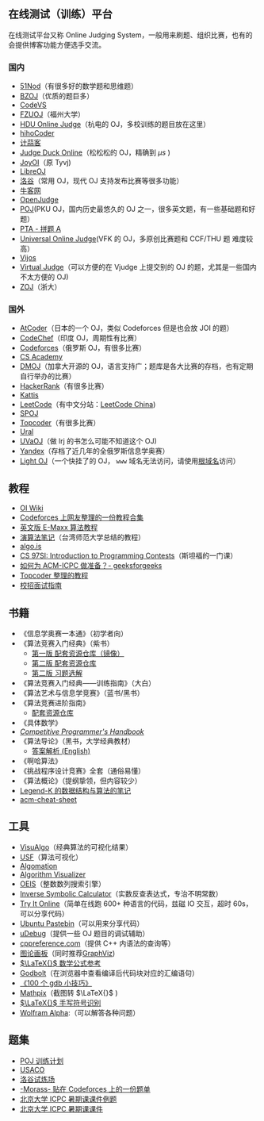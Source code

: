 ## 在线测试（训练）平台

在线测试平台又称 Online Judging System，一般用来刷题、组织比赛，也有的会提供博客功能方便选手交流。

### 国内

-   [51Nod](https://www.51nod.com/)（有很多好的数学题和思维题）
-   [BZOJ](https://www.lydsy.com/JudgeOnline/)（优质的题巨多）
-   [CodeVS](http://www.codevs.cn/)
-   [FZUOJ](http://acm.fzu.edu.cn/)（福州大学）
-   [HDU Online Judge](http://acm.hdu.edu.cn/)（杭电的 OJ，多校训练的题目放在这里）
-   [hihoCoder](https://hihocoder.com/)
-   [计蒜客](https://www.jisuanke.com/)
-   [Judge Duck Online](https://duck.ac/)（松松松的 OJ，精确到 $\mu s$ )
-   [JoyOI](http://www.joyoi.cn/)（原 Tyvj)
-   [LibreOJ](https://loj.ac/)
-   [洛谷](https://www.luogu.org/)（常用 OJ，现代 OJ 支持发布比赛等很多功能）
-   [牛客网](https://www.nowcoder.com/)
-   [OpenJudge](http://openjudge.cn/)
-   [POJ](http://poj.org/)(PKU OJ，国内历史最悠久的 OJ 之一，很多英文题，有一些基础题和好题）
-   [PTA - 拼题 A](https://pintia.cn/)
-   [Universal Online Judge](http://uoj.ac/)(VFK 的 OJ，多原创比赛题和 CCF/THU 题 难度较高）
-   [Vijos](https://vijos.org/)
-   [Virtual Judge](https://vjudge.net/)（可以方便的在 Vjudge 上提交别的 OJ 的题，尤其是一些国内不太方便的 OJ)
-   [ZOJ](http://acm.zju.edu.cn/onlinejudge/)（浙大）

### 国外

-   [AtCoder](https://atcoder.jp/)（日本的一个 OJ，类似 Codeforces 但是也会放 JOI 的题）
-   [CodeChef](https://codechef.com/)（印度 OJ，周期性有比赛）
-   [Codeforces](https://codeforces.com/)（俄罗斯 OJ，有很多比赛）
-   [CS Academy](https://csacademy.com/)
-   [DMOJ](https://dmoj.ca/)（加拿大开源的 OJ，语言支持广；题库是各大比赛的存档，也有定期自行举办的比赛）
-   [HackerRank](https://www.hackerrank.com/)（有很多比赛）
-   [Kattis](https://open.kattis.com/)
-   [LeetCode](https://leetcode.com/)（有中文分站：[LeetCode China](https://leetcode-cn.com/))
-   [SPOJ](http://www.spoj.com)
-   [Topcoder](https://www.topcoder.com/)（有很多比赛）
-   [Ural](http://acm.timus.ru/)
-   [UVaOJ](https://uva.onlinejudge.org/)（做 lrj 的书怎么可能不知道这个 OJ)
-   [Yandex](https://contest.yandex.ru/)（存档了近几年的全俄罗斯信息学奥赛）
-   [Light OJ](http://lightoj.com)（一个快挂了的 OJ， `www` 域名无法访问，请使用[根域名](http://lightoj.com)访问）

## 教程

-   [OI Wiki](https://oi-wiki.org)
-   [Codeforces 上网友整理的一份教程合集](http://codeforces.com/blog/entry/57282)
-   [英文版 E-Maxx 算法教程](https://cp-algorithms.com/)
-   [演算法笔记](http://www.csie.ntnu.edu.tw/~u91029/)（台湾师范大学总结的教程）
-   [algo.is](https://algo.is/t-414-aflv-competitive-programming-course-2016/)
-   [CS 97SI: Introduction to Programming Contests](http://web.stanford.edu/class/cs97si/)（斯坦福的一门课）
-   [如何为 ACM-ICPC 做准备？- geeksforgeeks](https://www.geeksforgeeks.org/how-to-prepare-for-acm-icpc/)
-   [Topcoder 整理的教程](https://www.topcoder.com/community/competitive-programming/tutorials/)
-   [校招面试指南](https://github.com/jwasham/coding-interview-university)

## 书籍

-   《信息学奥赛一本通》（初学者向）
-   《算法竞赛入门经典》（紫书）
    -   [第一版 配套资源仓库（镜像）](https://github.com/sukhoeing/aoapc-book/)
    -   [第二版 配套资源仓库](https://github.com/aoapc-book/aoapc-bac2nd)
    -   [第二版 习题选解](https://github.com/sukhoeing/aoapc-bac2nd-keys)
-   《算法竞赛入门经典——训练指南》（大白）
-   《算法艺术与信息学竞赛》（蓝书/黑书）
-   《算法竞赛进阶指南》
    -   [配套资源仓库](https://github.com/lydrainbowcat/tedukuri)
-   《具体数学》
-   _[Competitive Programmer's Handbook](https://cses.fi/book/index.html)_
-   《算法导论》（黑书，大学经典教材）
    -   [答案解析 (English)](https://github.com/walkccc/CLRS)
-   《啊哈算法》
-   《挑战程序设计竞赛》全套（通俗易懂）
-   《算法概论》（提纲挚领，但内容较少）
-   [Legend-K 的数据结构与算法的笔记](http://www.legend-k.com/Algorithm/Algorithm.pdf)
-   [acm-cheat-sheet](https://github.com/soulmachine/acm-cheat-sheet)

## 工具

-   [VisuAlgo](https://visualgo.net/en)（经典算法的可视化结果）
-   [USF](https://www.cs.usfca.edu/~galles/visualization/)（算法可视化）
-   [Algomation](http://www.algomation.com/)
-   [Algorithm Visualizer](http://algorithm-visualizer.org)
-   [OEIS](https://oeis.org)（整数数列搜索引擎）
-   [Inverse Symbolic Calculator](http://wayback.cecm.sfu.ca/projects/ISC/ISCmain.html)（实数反查表达式，专治不明常数）
-   [Try It Online](https://tio.run)（简单在线跑 600+ 种语言的代码，兹磁 IO 交互，超时 60s，可以分享代码）
-   [Ubuntu Pastebin](https://paste.ubuntu.com)（可以用来分享代码）
-   [uDebug](https://www.udebug.com)（提供一些 OJ 题目的调试辅助）
-   [cppreference.com](https://zh.cppreference.com/w/)（提供 C++ 内语法的查询等）
-   [图论画板](https://csacademy.com/app/graph_editor/)（同时推荐[GraphViz](http://www.graphviz.org/))
-   [ $\LaTeX{}$ 数学公式参考](http://www.mohu.org/info/symbols/symbols.htm)
-   [Godbolt](https://godbolt.org/)（在浏览器中查看编译后代码块对应的汇编语句）
-   [《100 个 gdb 小技巧》](https://github.com/hellogcc/100-gdb-tips)
-   [Mathpix](https://mathpix.com/)（截图转 $\LaTeX{}$ )
-   [ $\LaTeX{}$ 手写符号识别](http://detexify.kirelabs.org/classify.html)
-   [Wolfram Alpha](https://www.wolframalpha.com/):（可以解答各种问题）

## 题集

-   [POJ 训练计划](http://blog.csdn.net/skywalkert/article/details/46594541)
-   [USACO](http://train.usaco.org/usacogate)
-   [洛谷试炼场](https://www.luogu.org/training/mainpage)
-   [-Morass- 贴在 Codeforces 上的一份题单](https://codeforces.com/blog/entry/55274)
-   [北京大学 ICPC 暑期课课件例题](https://vjudge.net/article/446)
-   [北京大学 ICPC 暑期课课件](https://lib-pku.github.io/#acm-icpc%E6%9A%91%E6%9C%9F%E8%AF%BE)
